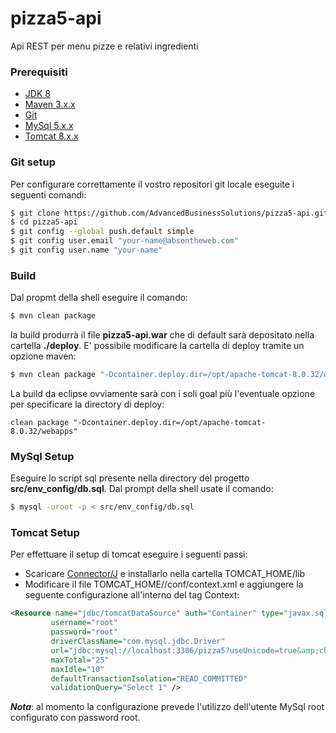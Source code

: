 # pizza5-api
Api REST per menu pizze e relativi ingredienti



### Prerequisiti
- [JDK 8]
- [Maven 3.x.x]
- [Git]
- [MySql 5.x.x]
- [Tomcat 8.x.x]

### Git setup
Per configurare correttamente il vostro repositori git locale eseguite i seguenti comandi:
```sh
$ git clone https://github.com/AdvancedBusinessSolutions/pizza5-api.git
$ cd pizza5-api
$ git config --global push.default simple
$ git config user.email "your-name@absontheweb.com"
$ git config user.name "your-name"
```

### Build
Dal propmt della shell eseguire il comando:
```sh
$ mvn clean package
```
la build produrrà il file **pizza5-api.war** che di default sarà depositato nella cartella **./deploy**. 
E' possibile modificare la cartella di deploy tramite un opzione maven:

```sh
$ mvn clean package "-Dcontainer.deploy.dir=/opt/apache-tomcat-8.0.32/webapps"
```

La build da eclipse ovviamente sarà con i soli goal più l'eventuale opzione per specificare la directory di deploy:
```
clean package "-Dcontainer.deploy.dir=/opt/apache-tomcat-8.0.32/webapps"
```

### MySql Setup
Eseguire lo script sql presente nella directory del progetto **src/env_config/db.sql**. Dal prompt della shell usate il comando:
```sh
$ mysql -uroot -p < src/env_config/db.sql
```

### Tomcat Setup
Per effettuare il setup di tomcat eseguire i seguenti passi:
* Scaricare [Connector/J] e installarlo nella cartella TOMCAT_HOME/lib
* Modificare il file TOMCAT_HOME//conf/context.xml e aggiungere la seguente configurazione all'interno del tag Context: 
```xml
<Resource name="jdbc/tomcatDataSource" auth="Container" type="javax.sql.DataSource"
         username="root"
         password="root"
         driverClassName="com.mysql.jdbc.Driver"
         url="jdbc:mysql://localhost:3306/pizza5?useUnicode=true&amp;characterEncoding=utf8"
         maxTotal="25"
         maxIdle="10"
         defaultTransactionIsolation="READ_COMMITTED"
         validationQuery="Select 1" />
```
***Nota***: al momento la configurazione prevede l'utilizzo dell'utente MySql root configurato con password root.

[Connector/J]: <https://dev.mysql.com/downloads/connector/j/>
[JDK 8]: <http://www.oracle.com/technetwork/java/javase/downloads/jdk8-downloads-2133151.html>
[Maven 3.x.x]: <https://maven.apache.org/download.cgi>
[Git]: <https://git-scm.com/downloads>
[MySql 5.x.x]: <http://dev.mysql.com/downloads/>
[Tomcat 8.x.x]: <https://tomcat.apache.org/download-80.cgi>


